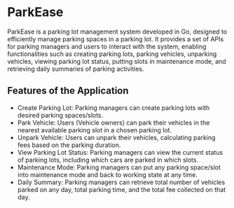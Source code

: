 # ParkEase
ParkEase is a parking lot management system developed in Go, designed to efficiently manage parking spaces in a parking lot. It provides a set of APIs for parking managers and users to interact with the system, enabling functionalities such as creating parking lots, parking vehicles, unparking vehicles, viewing parking lot status, putting slots in maintenance mode, and retrieving daily summaries of parking activities.

## Features of the Application
* Create Parking Lot: Parking managers can create parking lots with desired parking spaces/slots.
* Park Vehicle: Users (Vehicle owners) can park their vehicles in the nearest available parking slot in a chosen parking lot.
* Unpark Vehicle: Users can unpark their vehicles, calculating parking fees based on the parking duration.
* View Parking Lot Status: Parking managers can view the current status of parking lots, including which cars are parked in which slots.
* Maintenance Mode: Parking managers can put any parking space/slot into maintenance mode and back to working state at any time.
* Daily Summary: Parking managers can retrieve total number of vehicles parked on any day, total parking time, and the total fee collected on that day.